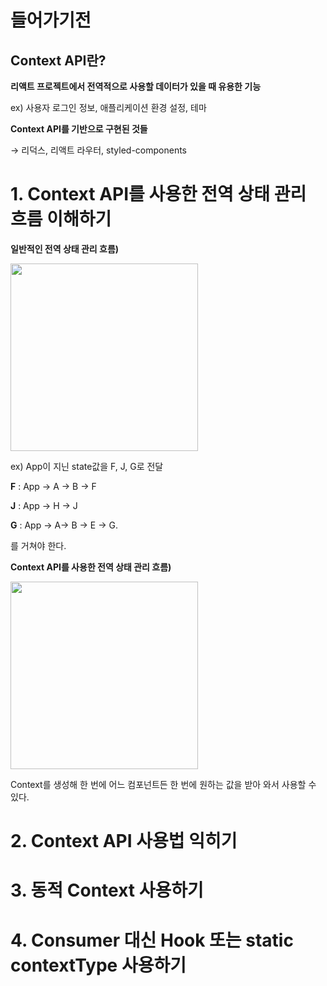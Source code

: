 # 들어가기전

## Context API란?

**리액트 프로젝트에서 전역적으로 사용할 데이터가 있을 때 유용한 기능**

ex) 사용자 로그인 정보, 애플리케이션 환경 설정, 테마

**Context API를 기반으로 구현된 것들**

→ 리덕스, 리액트 라우터, styled-components

# 1. Context API를 사용한 전역 상태 관리 흐름 이해하기

**일반적인 전역 상태 관리 흐름)**

<img src="https://user-images.githubusercontent.com/49816869/148258787-cfcd9a42-eb81-4949-a39c-83f2e8151ad3.png" width="300px">
                                                                                                                         
ex) App이 지닌 state값을 F, J, G로 전달

**F** : App → A → B → F

**J** : App → H → J

**G** : App → A→ B → E → G.

를 거쳐야 한다.

**Context API를 사용한 전역 상태 관리 흐름)**

<img src="https://user-images.githubusercontent.com/49816869/148259284-190a25e5-285d-450d-adfa-fe2c569b520a.png" width="300px">

Context를 생성해 한 번에 어느 컴포넌트든 한 번에 원하는 값을 받아 와서 사용할 수 있다.

# 2. Context API 사용법 익히기

# 3. 동적 Context 사용하기

# 4. Consumer 대신 Hook 또는 static contextType 사용하기
